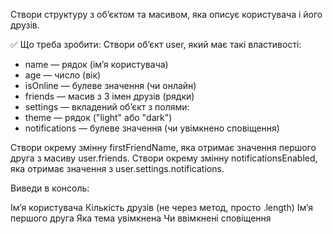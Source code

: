 Створи структуру з об’єктом та масивом, яка описує користувача і його друзів.

✅ Що треба зробити:
Створи об’єкт user, який має такі властивості:

- name — рядок (ім’я користувача)
- age — число (вік)
- isOnline — булеве значення (чи онлайн)
- friends — масив з 3 імен друзів (рядки)
- settings — вкладений об’єкт з полями:
- theme — рядок ("light" або "dark")
- notifications — булеве значення (чи увімкнено сповіщення)

Створи окрему змінну firstFriendName, яка отримає значення першого друга з масиву user.friends.
Створи окрему змінну notificationsEnabled, яка отримає значення з user.settings.notifications.

Виведи в консоль:

Ім’я користувача
Кількість друзів (не через метод, просто .length)
Ім’я першого друга
Яка тема увімкнена
Чи ввімкнені сповіщення
